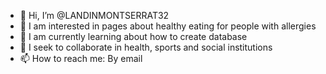 - 👋 Hi, I’m @LANDINMONTSERRAT32
- 👀 I am interested in pages about healthy eating for people with allergies
- 🌱 I am currently learning about how to create database
- 💞️ I seek to collaborate in health, sports and social institutions
- 📫 How to reach me: By email

<!---
LANDINMONTSERRAT32/LANDINMONTSERRAT32 is a ✨ special ✨ repository because its `README.md` (this file) appears on your GitHub profile.
You can click the Preview link to take a look at your changes.
--->

